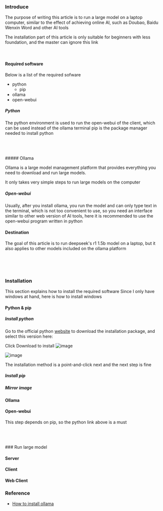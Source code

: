 ### Introduce
The purpose of writing this article is to run a large model on a laptop computer, similar to the effect of achieving online AI, such as Doubao, Baidu Wenxin Word and other     AI tools

The installation part of this article is only suitable for beginners with less foundation, and the master can ignore this link
<br>
<br>
<br>
#### Required software

Below is a list of the required sofware
- python
  - pip
- ollama
- open-webui



##### Python

The python environment is used to run the open-webui of the client, which can be used instead of the ollama terminal
pip is the package manager needed to install python


<br>
<br>
<br>
##### Ollama

Ollama is a large model management platform that provides everything you need to download and run large models.
  
It only takes very simple steps to run large models on the computer



##### Open-webui

 Usually, after you install ollama, you run the model and can only type text in the terminal, which is not too convenient to use, so you need an interface similar to other web version of AI tools, here it is recommended to use the open-webui program written in python
    



#### Destination

The goal of this article is to run deepseek's r1 1.5b model on a laptop, but it also applies to other models included on the ollama platform

<br>
<br>
<br>

### Installation

This section explains how to install the required software
Since I only have windows at hand, here is how to install windows

#### Python & pip

##### Install python
Go to the official python [website](https://www.python.org/) to download the installation package, and select this version here:

Click Download to install
![image](https://github.com/user-attachments/assets/164a0620-be6e-42ca-bbac-82a641c7a5a2)

![image](https://github.com/user-attachments/assets/5bfb6ac7-38cb-4240-8061-ef7cd9d6c2d2)

The installation method is a point-and-click next and the next step is fine

##### Install pip


##### Mirror image


#### Ollama



#### Open-webui

This step depends on pip, so the python link above is a must


<br>
<br>
<br>
### Run large model

#### Server

#### Client


#### Web Client



### Reference
- [How to install ollama](https://ollama.readthedocs.io/quickstart/)
